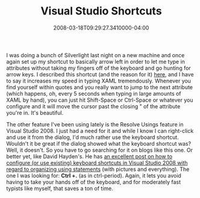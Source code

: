 ﻿---
title: Visual Studio Shortcuts
date: "2008-03-18T09:29:27.3410000-04:00"
description: I was doing a bunch of Silverlight last night on a new machine and
featuredImage: img/visual-studio-shortcuts-featured.png
---

I was doing a bunch of Silverlight last night on a new machine and once again set up my shortcut to basically arrow left in order to let me type in attributes without taking my fingers off of the keyboard and go hunting for arrow keys. I described this shortcut (and the reason for it) [here](http://ardalis.com/blogs/ssmith/archive/2008/01/14/Visual-Studio-XAML-Editing-Tip.aspx), and I have to say it increases my speed in typing XAML tremendously. Whenever you find yourself within quotes and you really want to jump to the next attribute (which happens, oh, every 5 seconds when typing in large amounts of XAML by hand), you can just hit Shift-Space or Ctrl-Space or whatever you configure and it will move the cursor past the closing " of the attribute you're in. It's beautiful.

The other feature I've been using lately is the Resolve Usings feature in Visual Studio 2008. I just had a need for it and while I know I can right-click and use it from the dialog, I'd much rather use the keyboard shortcut. Wouldn't it be great if the dialog showed what the keyboard shortcut was? Well, it doesn't. So you have to go searching for it on blogs like this one. Or better yet, like David Hayden's. He has [an excellent post on how to configure (or use existing) keyboard shortcuts in Visual Studio 2008 with regard to organizing using statements](http://davidhayden.com/blog/dave/archive/2008/01/29/VisualStudio2008ResolvingNamespacesRemovingUnusedUsingStatementsTip.aspx) (with pictures and everything). The one I was looking for: **Ctrl +.** (as in ctrl-period). Again, it lets you avoid having to take your hands off of the keyboard, and for moderately fast typists like myself, that saves a ton of time.

